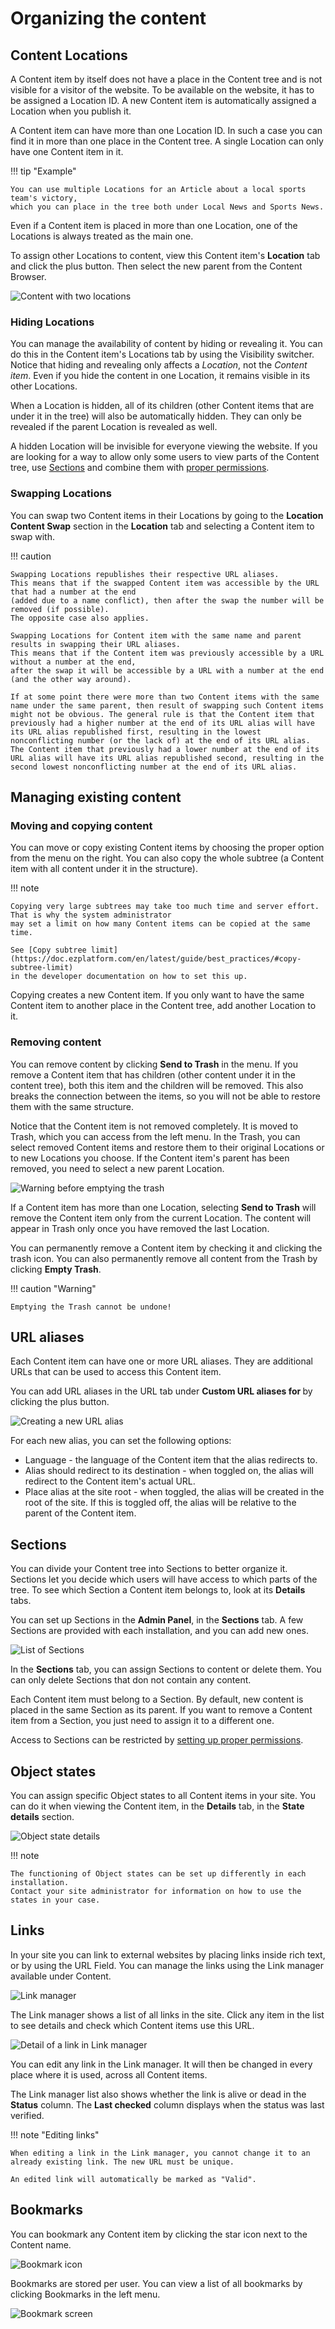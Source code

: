 # Organizing the content

## Content Locations

A Content item by itself does not have a place in the Content tree and is not visible for a visitor of the website.
To be available on the website, it has to be assigned a Location ID.
A new Content item is automatically assigned a Location when you publish it.

A Content item can have more than one Location ID. In such a case you can find it in more than one place in the Content tree.
A single Location can only have one Content item in it.

!!! tip "Example"

    You can use multiple Locations for an Article about a local sports team's victory,
    which you can place in the tree both under Local News and Sports News.

Even if a Content item is placed in more than one Location, one of the Locations is always treated as the main one.

To assign other Locations to content, view this Content item's **Location** tab and click the plus button.
Then select the new parent from the Content Browser.

![Content with two locations](img/content_with_two_locations.png "Content with two locations")

### Hiding Locations

You can manage the availability of content by hiding or revealing it.
You can do this in the Content item's Locations tab by using the Visibility switcher.
Notice that hiding and revealing only affects a *Location*, not the *Content item*.
Even if you hide the content in one Location, it remains visible in its other Locations.

When a Location is hidden, all of its children (other Content items that are under it in the tree) will also be automatically hidden.
They can only be revealed if the parent Location is revealed as well.

A hidden Location will be invisible for everyone viewing the website.
If you are looking for a way to allow only some users to view parts of the Content tree,
use [Sections](#sections) and combine them with [proper permissions](organizing_the_site.md#permissions).

### Swapping Locations

You can swap two Content items in their Locations by going to the **Location Content Swap** section
in the **Location** tab and selecting a Content item to swap with.

!!! caution

    Swapping Locations republishes their respective URL aliases.
    This means that if the swapped Content item was accessible by the URL that had a number at the end
    (added due to a name conflict), then after the swap the number will be removed (if possible).
    The opposite case also applies.

    Swapping Locations for Content item with the same name and parent results in swapping their URL aliases.
    This means that if the Content item was previously accessible by a URL without a number at the end,
    after the swap it will be accessible by a URL with a number at the end (and the other way around).

    If at some point there were more than two Content items with the same name under the same parent, then result of swapping such Content items might not be obvious. The general rule is that the Content item that previously had a higher number at the end of its URL alias will have its URL alias republished first, resulting in the lowest nonconflicting number (or the lack of) at the end of its URL alias. The Content item that previously had a lower number at the end of its URL alias will have its URL alias republished second, resulting in the second lowest nonconflicting number at the end of its URL alias.

## Managing existing content

### Moving and copying content

You can move or copy existing Content items by choosing the proper option from the menu on the right.
You can also copy the whole subtree (a Content item with all content under it in the structure).

!!! note

    Copying very large subtrees may take too much time and server effort. That is why the system administrator
    may set a limit on how many Content items can be copied at the same time.

    See [Copy subtree limit](https://doc.ezplatform.com/en/latest/guide/best_practices/#copy-subtree-limit)
    in the developer documentation on how to set this up.

Copying creates a new Content item.
If you only want to have the same Content item to another place in the Content tree, add another Location to it.

### Removing content

You can remove content by clicking **Send to Trash** in the menu.
If you remove a Content item that has children (other content under it in the content tree),
both this item and the children will be removed. This also breaks the connection between the items,
so you will not be able to restore them with the same structure.

Notice that the Content item is not removed completely.
It is moved to Trash, which you can access from the left menu.
In the Trash, you can select removed Content items and restore them to their original Locations or to new Locations you choose.
If the Content item's parent has been removed, you need to select a new parent Location.

![Warning before emptying the trash](img/empty_trash_warning.png "Warning before emptying the trash")

If a Content item has more than one Location, selecting **Send to Trash** will remove the Content item only from the current Location.
The content will appear in Trash only once you have removed the last Location.

You can permanently remove a Content item by checking it and clicking the trash icon.
You can also permanently remove all content from the Trash by clicking **Empty Trash**.

!!! caution "Warning"

    Emptying the Trash cannot be undone!

## URL aliases

Each Content item can have one or more URL aliases. They are additional URLs that can be used to access this Content item.

You can add URL aliases in the URL tab under **Custom URL aliases for <Content name>** by clicking the plus button.

![Creating a new URL alias](img/create_new_url_alias.png)

For each new alias, you can set the following options:

- Language - the language of the Content item that the alias redirects to.
- Alias should redirect to its destination - when toggled on, the alias will redirect to the Content item's actual URL.
- Place alias at the site root - when toggled, the alias will be created in the root of the site.
If this is toggled off, the alias will be relative to the parent of the Content item.

## Sections

You can divide your Content tree into Sections to better organize it.
Sections let you decide which users will have access to which parts of the tree.
To see which Section a Content item belongs to, look at its **Details** tabs.

You can set up Sections in the **Admin Panel**, in the **Sections** tab.
A few Sections are provided with each installation, and you can add new ones.

![List of Sections](img/sections.png "List of Sections")

In the **Sections** tab, you can assign Sections to content or delete them.
You can only delete Sections that don not contain any content.

Each Content item must belong to a Section. By default, new content is placed in the same Section as its parent.
If you want to remove a Content item from a Section, you just need to assign it to a different one.

Access to Sections can be restricted by [setting up proper permissions](organizing_the_site.md#permissions).

## Object states

You can assign specific Object states to all Content items in your site.
You can do it when viewing the Content item, in the **Details** tab, in the **State details** section.

![Object state details](img/object_state_details.png)

!!! note

    The functioning of Object states can be set up differently in each installation.
    Contact your site administrator for information on how to use the states in your case.

## Links

In your site you can link to external websites by placing links inside rich text, or by using the URL Field.
You can manage the links using the Link manager available under Content.

![Link manager](img/link_manager.png)

The Link manager shows a list of all links in the site. Click any item in the list to see details and check which Content items use this URL.

![Detail of a link in Link manager](img/link_manager_detail.png)

You can edit any link in the Link manager. It will then be changed in every place where it is used, across all Content items.

The Link manager list also shows whether the link is alive or dead in the **Status** column. The **Last checked** column displays when the status was last verified.

!!! note "Editing links"

    When editing a link in the Link manager, you cannot change it to an already existing link. The new URL must be unique.

    An edited link will automatically be marked as "Valid".

## Bookmarks

You can bookmark any Content item by clicking the star icon next to the Content name.

![Bookmark icon](img/bookmark_icon.png)

Bookmarks are stored per user. You can view a list of all bookmarks by clicking Bookmarks in the left menu.

![Bookmark screen](img/bookmarks.png)
